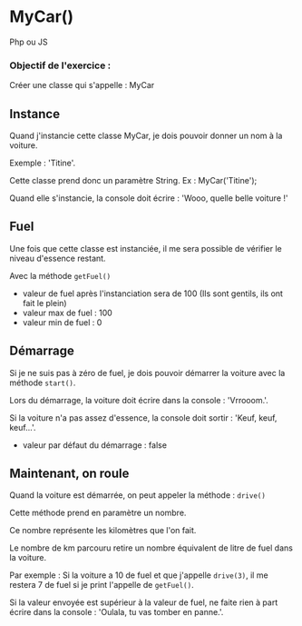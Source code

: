# MyCar()

Php ou JS

### Objectif de l'exercice :
Créer une classe qui s'appelle : MyCar

## Instance
Quand j'instancie cette classe MyCar, je dois pouvoir donner un nom à la voiture.

Exemple : 'Titine'.

Cette classe prend donc un paramètre String. 
Ex : MyCar('Titine');

Quand elle s'instancie, la console doit écrire : 'Wooo, quelle belle voiture !'

## Fuel
Une fois que cette classe est instanciée, il me sera possible de vérifier le niveau d'essence restant.

Avec la méthode `getFuel()`

- valeur de fuel après l'instanciation sera de 100 (Ils sont gentils, ils ont fait le plein)
- valeur max de fuel : 100
- valeur min de fuel : 0

## Démarrage
Si je ne suis pas à zéro de fuel, je dois pouvoir démarrer la voiture avec la méthode `start()`.

Lors du démarrage, la voiture doit écrire dans la console : 'Vrrooom.'.

Si la voiture n'a pas assez d'essence, la console doit sortir : 'Keuf, keuf, keuf...'.

- valeur par défaut du démarrage : false

## Maintenant, on roule
Quand la voiture est démarrée, on peut appeler la méthode : `drive()`

Cette méthode prend en paramètre un nombre.

Ce nombre représente les kilomètres que l'on fait.

Le nombre de km parcouru retire un nombre équivalent de litre de fuel dans la voiture.

Par exemple : Si la voiture a 10 de fuel et que j'appelle `drive(3)`, il me restera 7 de fuel si je print l'appelle de `getFuel()`.

Si la valeur envoyée est supérieur à la valeur de fuel, ne faite rien à part écrire dans la console : 'Oulala, tu vas tomber en panne.'.

